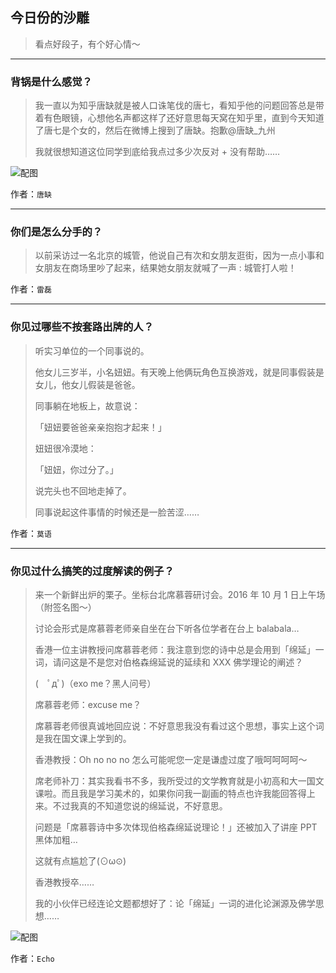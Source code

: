 ## 今日份的沙雕

> 看点好段子，有个好心情～


 
---

### 背锅是什么感觉？

> 我一直以为知乎唐缺就是被人口诛笔伐的唐七，看知乎他的问题回答总是带着有色眼镜，心想他名声都这样了还好意思每天窝在知乎里，直到今天知道了唐七是个女的，然后在微博上搜到了唐缺。抱歉@唐缺_九州 ​​​​
> 
> 我就很想知道这位同学到底给我点过多少次反对 + 没有帮助……



![配图](http://pic4.zhimg.com/70/v2-11245524fac6ce7719ff9b5eca6cb433_b.jpg)


作者：`唐缺`

---

### 你们是怎么分手的？

> 以前采访过一名北京的城管，他说自己有次和女朋友逛街，因为一点小事和女朋友在商场里吵了起来，结果她女朋友就喊了一声 : 城管打人啦！


作者：`雷磊`

---

### 你见过哪些不按套路出牌的人？

> 听实习单位的一个同事说的。
> 
> 他女儿三岁半，小名妞妞。有天晚上他俩玩角色互换游戏，就是同事假装是女儿，他女儿假装是爸爸。
> 
> 同事躺在地板上，故意说：
> 
> 「妞妞要爸爸亲亲抱抱才起来！」
> 
> 妞妞很冷漠地：
> 
> 「妞妞，你过分了。」
> 
> 说完头也不回地走掉了。
> 
> 同事说起这件事情的时候还是一脸苦涩……


作者：`莫语`

---

### 你见过什么搞笑的过度解读的例子？

> 来一个新鲜出炉的栗子。坐标台北席慕蓉研讨会。2016 年 10 月 1 日上午场（附签名图～）
> 
> 讨论会形式是席慕蓉老师亲自坐在台下听各位学者在台上 balabala…
> 
> 香港一位主讲教授问席慕蓉老师：我注意到您的诗中总是会用到「绵延」一词，请问这是不是您对伯格森绵延说的延续和 XXX 佛学理论的阐述？
> 
> (　ﾟдﾟ)（exo me？黑人问号）
> 
> 席慕蓉老师：excuse me？
> 
> 席慕蓉老师很真诚地回应说：不好意思我没有看过这个思想，事实上这个词是我在国文课上学到的。
> 
> 香港教授：Oh no no no 怎么可能呢您一定是谦虚过度了哦呵呵呵呵～
> 
> 席老师补刀：其实我看书不多，我所受过的文学教育就是小初高和大一国文课啦。而且我是学习美术的，如果你问我一副画的特点也许我能回答得上来。不过我真的不知道您说的绵延说，不好意思。
> 
> 问题是「席慕蓉诗中多次体现伯格森绵延说理论！」还被加入了讲座 PPT 黑体加粗…
> 
> 这就有点尴尬了(⊙ω⊙)
> 
> 香港教授卒……
> 
> 我的小伙伴已经连论文题都想好了：论「绵延」一词的进化论渊源及佛学思想……



![配图](http://pic1.zhimg.com/70/620c003b4cd5c0ee2cec639c7d4cd4c0_b.jpg)


作者：`Echo`